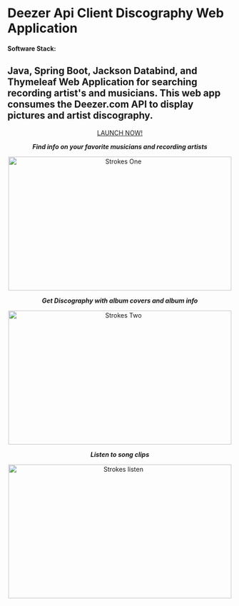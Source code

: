 

<h1><strong>Deezer Api Client Discography Web Application</strong></h1>


#### Software Stack:
## Java, Spring Boot, Jackson Databind, and Thymeleaf Web Application for searching recording artist's and musicians. This web app consumes the Deezer.com API to display pictures and artist discography. 

<div align="center">
  <a href="https://powerful-hollows-10387.herokuapp.com/">LAUNCH NOW!</a>

  <strong><p><em>Find info on your favorite musicians and recording artists</em></p></strong>
<img src="https://github.com/HarryDulaney/deezer-web-app/blob/master/img/one.png" height="300" width="500" alt="Strokes One"/><br>

<strong><p><em>Get Discography with album covers and album info</em></p></strong>
<img src="https://github.com/HarryDulaney/deezer-web-app/blob/master/img/two.png" height="300" width="500" alt="Strokes Two"/>
<strong><p><em>Listen to song clips</em></p></strong>
<img src="https://github.com/HarryDulaney/deezer-web-app/blob/master/img/listenTotunes.png" height="300" width="500" alt="Strokes listen"/>
</div>
